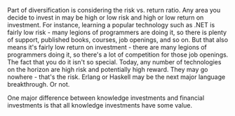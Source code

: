 
Part of diversification is considering the risk vs. return ratio. Any
area you decide to invest in may be high or low risk and high or low
return on investment. For instance, learning a popular technology such
as .NET is fairly low risk - many legions of programmers are doing it,
so there is plenty of support, published books, courses, job openings,
and so on. But that also means it's fairly low return on investment -
there are many legions of programmers doing it, so there's a lot of
competition for those job openings. The fact that you do it isn't so
special. Today, any number of technologies on the horizon are high risk
and potentially high reward. They may go nowhere - that's the risk.
Erlang or Haskell may be the next major language breakthrough. Or not.

One major difference between knowledge investments and financial
investments is that all knowledge investments have some value.

